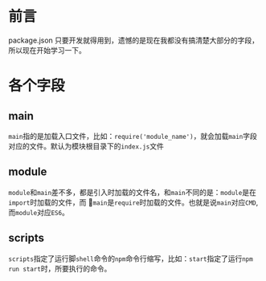 # 前言

package.json 只要开发就得用到，遗憾的是现在我都没有搞清楚大部分的字段，所以现在开始学习一下。

# 各个字段

## main

`main`指的是加载入口文件，比如：`require('module_name')`，就会加载`main`字段对应的文件。默认为模块根目录下的`index.js`文件

## module

`module`和`main`差不多，都是引入时加载的文件名，和`main`不同的是：`module`是在`import`时加载的文件，而 `main`是`require`时加载的文件。也就是说`main`对应`CMD`,而`module`对应`ES6`。

## scripts

`scripts`指定了运行脚`shell`命令的`npm`命令行缩写，比如：`start`指定了运行`npm run start`时，所要执行的命令。
